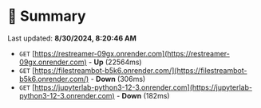 # 📖 Summary
Last updated: **8/30/2024, 8:20:46 AM**

- `GET` [https://restreamer-09gx.onrender.com](https://restreamer-09gx.onrender.com) - **Up** (22564ms)
- `GET` [https://filestreambot-b5k6.onrender.com/](https://filestreambot-b5k6.onrender.com/) - **Down** (306ms)
- `GET` [https://jupyterlab-python3-12-3.onrender.com](https://jupyterlab-python3-12-3.onrender.com) - **Down** (182ms)

